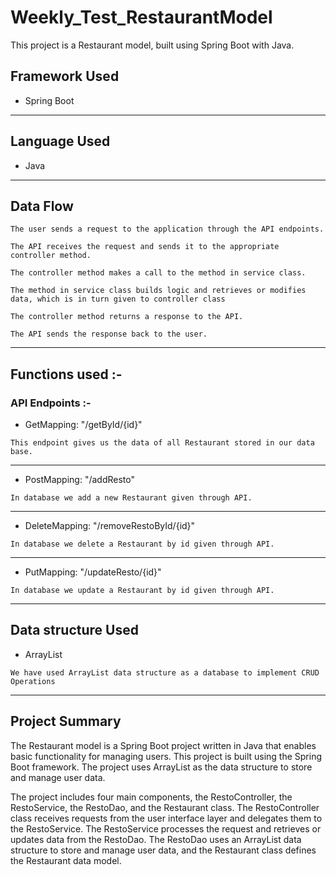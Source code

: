 # Weekly_Test_RestaurantModel
This project is a Restaurant model, built using Spring Boot with Java.

## Framework Used
* Spring Boot

---

## Language Used
* Java
---

## Data Flow

```
The user sends a request to the application through the API endpoints.
```
```
The API receives the request and sends it to the appropriate controller method.
```
```
The controller method makes a call to the method in service class.
```
```
The method in service class builds logic and retrieves or modifies data, which is in turn given to controller class
```
```
The controller method returns a response to the API.
```
```
The API sends the response back to the user.
```

---

## Functions used :-

### API Endpoints :-

* GetMapping: "/getById/{id}"
```
This endpoint gives us the data of all Restaurant stored in our data base.
```

---

* PostMapping: "/addResto"
```
In database we add a new Restaurant given through API.
```

---

* DeleteMapping: "/removeRestoById/{id}"
```
In database we delete a Restaurant by id given through API.
```

---

* PutMapping: "/updateResto/{id}"
```
In database we update a Restaurant by id given through API.
```

---

## Data structure Used
* ArrayList
```
We have used ArrayList data structure as a database to implement CRUD Operations 
```
---

## Project Summary
The Restaurant model is a Spring Boot project written in Java that enables basic functionality for managing users. This project is built using the Spring Boot framework. The project uses ArrayList as the data structure to store and manage user data.

The project includes four main components, the RestoController, the RestoService, the RestoDao, and the Restaurant class. The RestoController class receives requests from the user interface layer and delegates them to the RestoService. The RestoService processes the request and retrieves or updates data from the RestoDao. The RestoDao uses an ArrayList data structure to store and manage user data, and the Restaurant class defines the Restaurant data model.

